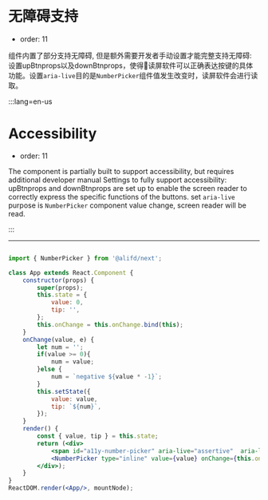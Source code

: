 # 无障碍支持

- order: 11

组件内置了部分支持无障碍, 但是额外需要开发者手动设置才能完整支持无障碍: 设置upBtnprops以及downBtnprops，使得读屏软件可以正确表达按键的具体功能。设置`aria-live`目的是`NumberPicker`组件值发生改变时，读屏软件会进行读取。

:::lang=en-us
# Accessibility

- order: 11

The component is partially built to support accessibility, but requires additional developer manual Settings to fully support accessibility: upBtnprops and downBtnprops are set up to enable the screen reader to correctly express the specific functions of the buttons. set `aria-live` purpose is `NumberPicker` component value change, screen reader will be read.

:::

---

````jsx

import { NumberPicker } from '@alifd/next';

class App extends React.Component {
    constructor(props) {
        super(props);
        this.state = {
            value: 0,
            tip: '',
        };
        this.onChange = this.onChange.bind(this);
    }
    onChange(value, e) {
        let num = '';
        if(value >= 0){
            num = value;
        }else {
            num = `negative ${value * -1}`;
        }
        this.setState({
            value: value,
            tip: `${num}`,
        });
    }
    render() {
        const { value, tip } = this.state;
        return (<div>
            <span id="a11y-number-picker" aria-live="assertive"  aria-label={tip}></span>
            <NumberPicker type="inline" value={value} onChange={this.onChange} upBtnProps={{'aria-label':'increasing button'}} downBtnProps={{'aria-label':'decreasing button'}} aria-labelledby="a11y-number-picker" />
        </div>);
    }
}
ReactDOM.render(<App/>, mountNode);
````

